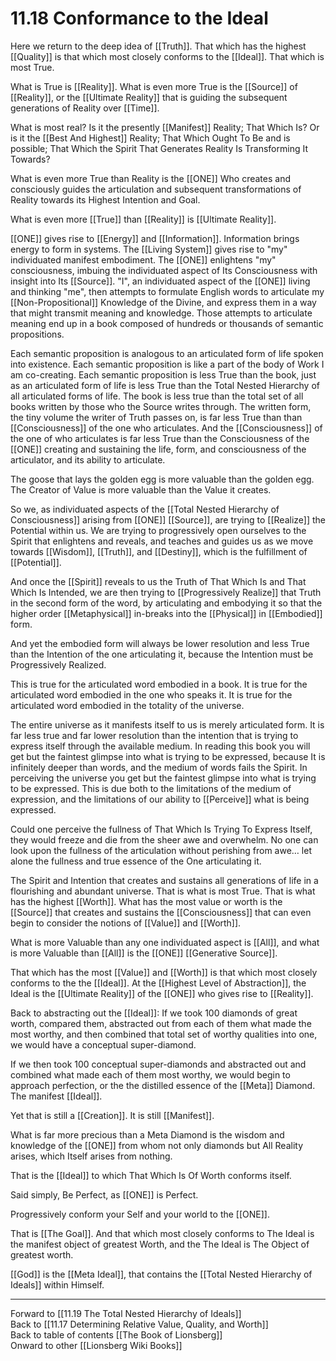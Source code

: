 # 11.18 Conformance to the Ideal

Here we return to the deep idea of [[Truth]]. That which has the highest [[Quality]] is that which most closely conforms to the [[Ideal]]. That which is most True.

What is True is [[Reality]]. What is even more True is the [[Source]] of [[Reality]], or the [[Ultimate Reality]] that is guiding the subsequent generations of Reality over [[Time]]. 

What is most real? Is it the presently [[Manifest]] Reality; That Which Is? Or is it the [[Best And Highest]] Reality; That Which Ought To Be and is possible; That Which the Spirit That Generates Reality Is Transforming It Towards? 

What is even more True than Reality is the [[ONE]] Who creates and consciously guides the articulation and subsequent transformations of Reality towards its Highest Intention and Goal. 

What is even more [[True]] than [[Reality]] is [[Ultimate Reality]]. 

[[ONE]] gives rise to [[Energy]] and [[Information]]. Information brings energy to form in systems. The [[Living System]] gives rise to "my" individuated manifest embodiment. The [[ONE]] enlightens "my" consciousness, imbuing the individuated aspect of Its Consciousness with insight into Its [[Source]]. "I", an individuated aspect of the [[ONE]] living and thinking "me", then attempts to formulate English words to articulate my [[Non-Propositional]] Knowledge of the Divine, and express them in a way that might transmit meaning and knowledge. Those attempts to articulate meaning end up in a book composed of hundreds or thousands of semantic propositions.

Each semantic proposition is analogous to an articulated form of life spoken into existence. Each semantic proposition is like a part of the body of Work I am co-creating. Each semantic proposition is less True than the book, just as an articulated form of life is less True than the Total Nested Hierarchy of all articulated forms of life. The book is less true than the total set of all books written by those who the Source writes through. The written form, the tiny volume the writer of Truth passes on, is far less True than than [[Consciousness]] of the one who articulates. And the [[Consciousness]] of the one of who articulates is far less True than the Consciousness of the [[ONE]] creating and sustaining the life, form, and consciousness of the articulator, and its ability to articulate. 

The goose that lays the golden egg is more valuable than the golden egg. The Creator of Value is more valuable than the Value it creates. 

So we, as individuated aspects of the [[Total Nested Hierarchy of Consciousness]] arising from [[ONE]] [[Source]], are trying to [[Realize]] the Potential within us. We are trying to progressively open ourselves to the Spirit that enlightens and reveals, and teaches and guides us as we move towards [[Wisdom]], [[Truth]], and [[Destiny]], which is the fulfillment of [[Potential]]. 

And once the [[Spirit]] reveals to us the Truth of That Which Is and That Which Is Intended, we are then trying to [[Progressively Realize]] that Truth in the second form of the word, by articulating and embodying it so that the higher order [[Metaphysical]] in-breaks into the [[Physical]] in [[Embodied]] form.

And yet the embodied form will always be lower resolution and less True than the Intention of the one articulating it, because the Intention must be Progressively Realized. 

This is true for the articulated word embodied in a book. It is true for the articulated word embodied in the one who speaks it. It is true for the articulated word embodied in the totality of the universe.

The entire universe as it manifests itself to us is merely articulated form. It is far less true and far lower resolution than the intention that is trying to express itself through the available medium. In reading this book you will get but the faintest glimpse into what is trying to be expressed, because It is infinitely deeper than words, and the medium of words fails the Spirit. In perceiving the universe you get but the faintest glimpse into what is trying to be expressed. This is due both to the limitations of the medium of expression, and the limitations of our ability to [[Perceive]] what is being expressed. 

Could one perceive the fullness of That Which Is Trying To Express Itself, they would freeze and die from the sheer awe and overwhelm. No one can look upon the fullness of the articulation without perishing from awe… let alone the fullness and true essence of the One articulating it. 

The Spirit and Intention that creates and sustains all generations of life in a flourishing and abundant universe. That is what is most True. That is what has the highest [[Worth]]. What has the most value or worth is the [[Source]] that creates and sustains the [[Consciousness]] that can even begin to consider the notions of [[Value]] and [[Worth]]. 

What is more Valuable than any one individuated aspect is [[All]], and what is more Valuable than [[All]] is the [[ONE]] [[Generative Source]]. 

That which has the most [[Value]] and [[Worth]] is that which most closely conforms to the the [[Ideal]]. At the [[Highest Level of Abstraction]], the Ideal is the [[Ultimate Reality]] of the [[ONE]] who gives rise to [[Reality]].

Back to abstracting out the [[Ideal]]: If we took 100 diamonds of great worth, compared them, abstracted out from each of them what made the most worthy, and then combined that total set of worthy qualities into one, we would have a conceptual super-diamond.

If we then took 100 conceptual super-diamonds and abstracted out and combined what made each of them most worthy, we would begin to approach perfection, or the the distilled essence of the [[Meta]] Diamond. The manifest [[Ideal]].

Yet that is still a [[Creation]]. It is still [[Manifest]]. 

What is far more precious than a Meta Diamond is the wisdom and knowledge of the [[ONE]] from whom not only diamonds but All Reality arises, which Itself arises from nothing.

That is the [[Ideal]] to which That Which Is Of Worth conforms itself. 

Said simply, Be Perfect, as [[ONE]] is Perfect. 

Progressively conform your Self and your world to the [[ONE]]. 

That is [[The Goal]]. And that which most closely conforms to The Ideal is the manifest object of greatest Worth, and the The Ideal is The Object of greatest worth. 

[[God]] is the [[Meta Ideal]], that contains the [[Total Nested Hierarchy of Ideals]] within Himself. 

___

Forward to [[11.19 The Total Nested Hierarchy of Ideals]]  
Back to [[11.17 Determining Relative Value, Quality, and Worth]]  
Back to table of contents [[The Book of Lionsberg]]  
Onward to other [[Lionsberg Wiki Books]]  

